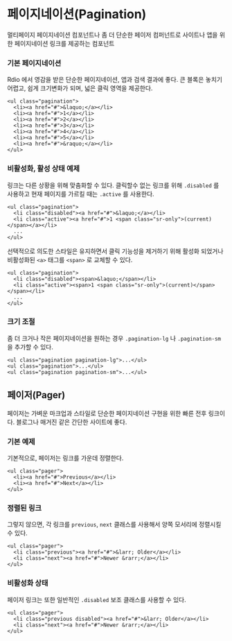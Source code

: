<!--
{
    "id": 4209,
    "title": "페이지네이션(Pagination)",
    "outline": "멀티페이지 페이지네이션 컴포넌트나 좀 더 단순한 페이저 컴퍼넌트로 사이트나 앱을 위한 페이지네이션 링크를 제공하는 컴포넌트",
    "tags": ["widget", "component"],
    "order": [4, 2, 9],
    "thumbnail": "4.2.09.pagination.png"
}
-->

# 페이지네이션(Pagination)
멀티페이지 페이지네이션 컴포넌트나 좀 더 단순한 페이저 컴퍼넌트로 사이트나 앱을 위한 페이지네이션 링크를 제공하는 컴포넌트

### 기본 페이지네이션
Rdio 에서 영감을 받은 단순한 페이지네이션, 앱과 검색 결과에 좋다. 큰 블록은 놓치기 어렵고, 쉽게 크기변화가 되며, 넓은 클릭 영역을 제공한다.

```
<ul class="pagination">
  <li><a href="#">&laquo;</a></li>
  <li><a href="#">1</a></li>
  <li><a href="#">2</a></li>
  <li><a href="#">3</a></li>
  <li><a href="#">4</a></li>
  <li><a href="#">5</a></li>
  <li><a href="#">&raquo;</a></li>
</ul>
```

### 비활성화, 활성 상태 예제
링크는 다른 상황을 위해 맞춤화할 수 있다. 클릭할수 없는 링크를 위해 `.disabled` 를 사용하고 현재 페이지를 가르킬 때는 `.active` 를 사용한다.

```
<ul class="pagination">
  <li class="disabled"><a href="#">&laquo;</a></li>
  <li class="active"><a href="#">1 <span class="sr-only">(current)</span></a></li>
  ...
</ul>
```

선택적으로 의도한 스타일은 유지하면서 클릭 기능성을 제거하기 위해 활성화 되었거나 비활성화된 `<a>` 태그를 `<span>` 로 교체할 수 있다.

```
<ul class="pagination">
  <li class="disabled"><span>&laquo;</span></li>
  <li class="active"><span>1 <span class="sr-only">(current)</span></span></li>
  ...
</ul>
```

### 크기 조절
좀 더 크거나 작은 페이지네이션을 원하는 경우 `.pagination-lg` 나 `.pagination-sm` 을 추가할 수 있다.

```
<ul class="pagination pagination-lg">...</ul>
<ul class="pagination">...</ul>
<ul class="pagination pagination-sm">...</ul>
```

## 페이저(Pager)
페이저는 가벼운 마크업과 스타일로 단순한 페이지네이션 구현을 위한 빠른 전후 링크이다. 블로그나 매거진 같은 간단한 사이트에 좋다.

### 기본 예제
기본적으로, 페이저는 링크를 가운데 정렬한다.

```
<ul class="pager">
  <li><a href="#">Previous</a></li>
  <li><a href="#">Next</a></li>
</ul>
```

### 정렬된 링크
그렇지 않으면, 각 링크를 `previous`, `next` 클래스를 사용해서 양쪽 모서리에 정렬시킬 수 있다.

```
<ul class="pager">
  <li class="previous"><a href="#">&larr; Older</a></li>
  <li class="next"><a href="#">Newer &rarr;</a></li>
</ul>
```

### 비활성화 상태
페이저 링크는 또한 일반적인 `.disabled` 보조 클래스를 사용할 수 있다.

```
<ul class="pager">
  <li class="previous disabled"><a href="#">&larr; Older</a></li>
  <li class="next"><a href="#">Newer &rarr;</a></li>
</ul>
```